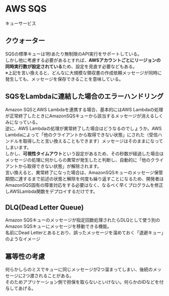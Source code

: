 # AWS SQS

キューサービス

## クウォーター

SQSの標準キューは1秒あたり無制限のAPI実行をサポートしている。  
しかし他に考慮する必要があるとすれば、**AWSアカウントごとにリージョンの同時実行数が設定されている**ため、設定を見直す必要などもある。  
※上記を言い換えると、どんなに大規模な領収書の作成依頼メッセージが同時に発生しても、メッセージを保存できることを意味している。


## SQSをLambdaに連結した場合のエラーハンドリング

Amazon SQSとAWS Lambdaを連携する場合、基本的にはAWS Lambdaの処理が正常終了したときにAmazonSQSキューから該当するメッセージが消えるしくみになっている。  
逆に、AWS Lambdaの処理が異常終了した場合はどうなるのでしょうか。AWS Lambdaによって「他のクライアントから取得できない状態」にされた（受信ハンドルを取得したと言い換えることもできます）メッセージはそのままになってしまいます。  
しかし、**可視性タイムアウト**という設定があるため、その秒数が経過した場合はメッセージの処理に何かしらの異常が発生したと判断し、自動的に「他のクライアントから取得できない状態」が解除されます。  
言い換えると、異常終了になった場合は、AmazonSQSキューのメッセージ保管期間に達するまで前述の状態と解除を何度も繰り返すことになるため、開発者はAmazonSQS固有の障害対応をする必要はなく、なるべく早くプログラムを修正しAWSLambda関数をデプロイするだけです。

## DLQ(Dead Letter Queue)

Amazon SQSキューのメッセージが指定回数処理されたらDLQとして使う別のAmazon SQSキューにメッセージを移動できる機能。  
名前にDead Letterとあるとおり、誤ったメッセージを溜めておく「退避キュー」のようなイメージ

## 冪等性の考慮

何らかしらのミスでキューに同じメッセージが2つ溜まってしまい、後続のメッセージに2つ渡されることがある。  
そのためアプリケーション側で担保を取らないといけない。何らかのIDなどを付与してあげる。





